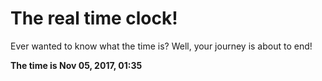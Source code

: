 # The real time clock!

Ever wanted to know what the time is? Well, your journey is about to end!

**The time is Nov 05, 2017, 01:35**